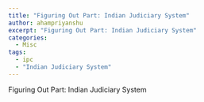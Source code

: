 ```yaml
---
title: "Figuring Out Part: Indian Judiciary System"
author: ahampriyanshu
excerpt: "Figuring Out Part: Indian Judiciary System"
categories:
  - Misc
tags:
  - ipc
  - "Indian Judiciary System"
---
```


Figuring Out Part: Indian Judiciary System
